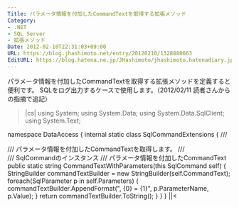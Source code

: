 ```yaml
---
Title: パラメータ情報を付加したCommandTextを取得する拡張メソッド
Category:
- .NET
- SQL Server
- 拡張メソッド
Date: 2012-02-10T22:31:03+09:00
URL: https://blog.jhashimoto.net/entry/20120210/1328880663
EditURL: https://blog.hatena.ne.jp/JHashimoto/jhashimoto.hatenadiary.jp/atom/entry/12921228815717256767
---
```


パラメータ情報を付加したCommandTextを取得する拡張メソッドを定義すると便利です。
SQLをログ出力するケースで使用します。（2012/02/11 読者さんからの指摘で追記）
>|cs|
using System;
using System.Data;
using System.Data.SqlClient;
using System.Text;

namespace DataAccess
{
    internal static class SqlCommandExtensions
    {
        /// <summary>
        /// パラメータ情報を付加したCommandTextを取得します。
        /// </summary>
        /// <param name="self">SqlCommandのインスタンス</param>
        /// <returns>パラメータ情報を付加したCommandText</returns>
        public static string CommandTextWithParameters(this SqlCommand self)
        {
            StringBuilder commandTextBuilder = new StringBuilder(self.CommandText);
            foreach(SqlParameter p in self.Parameters) {
                commandTextBuilder.AppendFormat(", {0} = {1}", p.ParameterName, p.Value);
            }
            return commandTextBuilder.ToString();
        }
    }
}
||<
